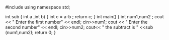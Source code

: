 #include<iostream>
using namespace std;

int sub ( int a ,int b) {
int c = a-b ;
return c;
}
int main() {
int num1,num2 ;
cout << " Enter the first number" << endl;
cin>>num1;
cout << " Enter the second number" << endl;
cin>>num2;
    cout<< " the subtract is " <<sub (num1,num2);
    return 0;
    }
    
